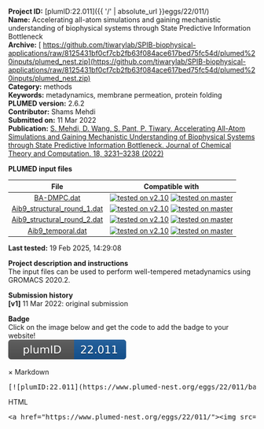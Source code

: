 **Project ID:** [plumID:22.011]({{ '/' | absolute_url }}eggs/22/011/)  
**Name:**  Accelerating all-atom simulations and gaining mechanistic understanding of biophysical systems through State Predictive Information Bottleneck  
**Archive:** [ https://github.com/tiwarylab/SPIB-biophysical-applications/raw/8125431bf0cf7cb2fb63f084ace617bed75fc54d/plumed%20inputs/plumed_nest.zip](https://github.com/tiwarylab/SPIB-biophysical-applications/raw/8125431bf0cf7cb2fb63f084ace617bed75fc54d/plumed%20inputs/plumed_nest.zip)  
**Category:**  methods  
**Keywords:**  metadynamics, membrane permeation, protein folding  
**PLUMED version:**  2.6.2  
**Contributor:**  Shams Mehdi  
**Submitted on:** 11 Mar 2022  
**Publication:** [S. Mehdi, D. Wang, S. Pant, P. Tiwary, Accelerating All-Atom Simulations and Gaining Mechanistic Understanding of Biophysical Systems through State Predictive Information Bottleneck. Journal of Chemical Theory and Computation. 18, 3231–3238 (2022)](http://dx.doi.org/10.1021/acs.jctc.2c00058)  
  
**PLUMED input files**  
  
| File     | Compatible with |  
|:--------:|:--------:|  
| [BA-DMPC.dat](./data/BA-DMPC.dat.md) |  [![tested on v2.10](https://img.shields.io/badge/v2.10-passing-green.svg)](data/BA-DMPC.dat.plumed.stderr) [![tested on master](https://img.shields.io/badge/master-passing-green.svg)](data/BA-DMPC.dat.plumed_master.stderr) |  
| [Aib9_structural_round_1.dat](./data/Aib9_structural_round_1.dat.md) |  [![tested on v2.10](https://img.shields.io/badge/v2.10-passing-green.svg)](data/Aib9_structural_round_1.dat.plumed.stderr) [![tested on master](https://img.shields.io/badge/master-passing-green.svg)](data/Aib9_structural_round_1.dat.plumed_master.stderr) |  
| [Aib9_structural_round_2.dat](./data/Aib9_structural_round_2.dat.md) |  [![tested on v2.10](https://img.shields.io/badge/v2.10-passing-green.svg)](data/Aib9_structural_round_2.dat.plumed.stderr) [![tested on master](https://img.shields.io/badge/master-passing-green.svg)](data/Aib9_structural_round_2.dat.plumed_master.stderr) |  
| [Aib9_temporal.dat](./data/Aib9_temporal.dat.md) |  [![tested on v2.10](https://img.shields.io/badge/v2.10-passing-green.svg)](data/Aib9_temporal.dat.plumed.stderr) [![tested on master](https://img.shields.io/badge/master-passing-green.svg)](data/Aib9_temporal.dat.plumed_master.stderr) |  
  
**Last tested:**  19 Feb 2025, 14:29:08
  
**Project description and instructions**  
The input files can be used to perform well-tempered metadynamics using GROMACS 2020.2. 

  
**Submission history**  
**[v1]** 11 Mar 2022: original submission  
  
**Badge**  
Click on the image below and get the code to add the badge to your website!  
<img src="./badge.svg" alt="plumeDnest:22.011" id="myBtn" class="badge">
<div id="myModal" class="modal">
  <div class="modal-content">
    <span class="close">&times;</span>
    Markdown<pre>[![plumID:22.011](https://www.plumed-nest.org/eggs/22/011/badge.svg)](https://www.plumed-nest.org/eggs/22/011/)</pre>
    HTML<pre>&lt;a href="https://www.plumed-nest.org/eggs/22/011/"&gt;&lt;img src="https://www.plumed-nest.org/eggs/22/011/badge.svg" alt="plumID:22.011"&gt;&lt;/a&gt;</pre>
  </div>
</div>
